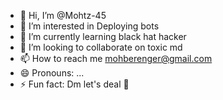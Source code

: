 - 👋 Hi, I’m @Mohtz-45
- 👀 I’m interested in Deploying bots
- 🌱 I’m currently learning black hat hacker
- 💞️ I’m looking to collaborate on toxic md
- 📫 How to reach me mohberenger@gmail.com 
- 😄 Pronouns: ...
- ⚡ Fun fact: Dm let's deal 🤝 

<!---
Mohtz-45/Mohtz-45 is a ✨ special ✨ repository because its `README.md` (this file) appears on your GitHub profile.
You can click the Preview link to take a look at your changes.
--->
